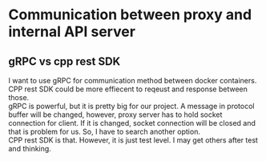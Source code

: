 # Communication between proxy and internal API server

## gRPC vs cpp rest SDK
I want to use gRPC for communication method between docker containers. CPP rest SDK could be more effiecent to reqeust and response between those.  
gRPC is powerful, but it is pretty big for our project. A message in protocol buffer will be changed, however, proxy server has to hold socket connection for client. If it is changed, socket connection will be closed and that is problem for us. So, I have to search another option.  
CPP rest SDK is that. However, it is just test level. I may get others after test and thinking.  